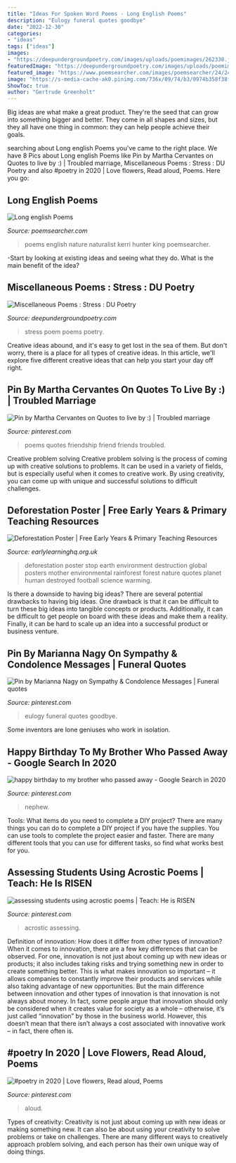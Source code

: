 ```yaml
---
title: "Ideas For Spoken Word Poems - Long English Poems"
description: "Eulogy funeral quotes goodbye"
date: "2022-12-30"
categories:
- "ideas"
tags: ["ideas"]
images:
- "https://deepundergroundpoetry.com/images/uploads/poemimages/262338.jpg?1591122801"
featuredImage: "https://deepundergroundpoetry.com/images/uploads/poemimages/262338.jpg?1591122801"
featured_image: "https://www.poemsearcher.com/images/poemsearcher/24/24760888779db6274bb074ce9046b245.jpeg"
image: "https://s-media-cache-ak0.pinimg.com/736x/09/74/b3/0974b358f38fbd597a7c5edfe0f8a6e9.jpg"
ShowToc: true
author: "Gertrude Greenholt"
---
```



Big ideas are what make a great product. They're the seed that can grow into something bigger and better. They come in all shapes and sizes, but they all have one thing in common: they can help people achieve their goals.

	

		
searching about Long english Poems you've came to the right place. We have 8 Pics about Long english Poems like Pin by Martha Cervantes on Quotes to live by :) | Troubled marriage, Miscellaneous Poems : Stress : DU Poetry and also #poetry in 2020 | Love flowers, Read aloud, Poems. Here you go:
		
    
## Long English Poems

<img loading=lazy src="https://www.poemsearcher.com/images/poemsearcher/24/24760888779db6274bb074ce9046b245.jpeg" onerror="this.onerror=null;this.src='https://tse3.mm.bing.net/th?id=OIP.XWjq_ZqvxdjZWWePmB6fxQHaMf&amp;pid=15.1';" alt="Long english Poems">

_Source: poemsearcher.com_

>poems english nature naturalist kerri hunter king poemsearcher. 

	

-Start by looking at existing ideas and seeing what they do. What is the main benefit of the idea? 

    
## Miscellaneous Poems : Stress : DU Poetry

<img loading=lazy src="https://deepundergroundpoetry.com/images/uploads/poemimages/262338.jpg?1591122801" onerror="this.onerror=null;this.src='https://tse2.mm.bing.net/th?id=OIP.pNFTAs9rIBKWYULTjH28twHaJQ&amp;pid=15.1';" alt="Miscellaneous Poems : Stress : DU Poetry">

_Source: deepundergroundpoetry.com_

>stress poem poems poetry. 

	

Creative ideas abound, and it's easy to get lost in the sea of them. But don't worry, there is a place for all types of creative ideas. In this article, we'll explore five different creative ideas that can help you start your day off right.

    
## Pin By Martha Cervantes On Quotes To Live By :) | Troubled Marriage

<img loading=lazy src="https://i.pinimg.com/736x/24/9e/31/249e313c82efd47e2f9fd19e160cf676--friend-poems-friend-quotes.jpg" onerror="this.onerror=null;this.src='https://tse2.mm.bing.net/th?id=OIP.bGvit6j6SXjQWP715QPjagHaPJ&amp;pid=15.1';" alt="Pin by Martha Cervantes on Quotes to live by :) | Troubled marriage">

_Source: pinterest.com_

>poems quotes friendship friend friends troubled. 

	

Creative problem solving
Creative problem solving is the process of coming up with creative solutions to problems. It can be used in a variety of fields, but is especially useful when it comes to creative work. By using creativity, you can come up with unique and successful solutions to difficult challenges.

    
## Deforestation Poster | Free Early Years &amp; Primary Teaching Resources

<img loading=lazy src="http://www.earlylearninghq.org.uk/wp-content/uploads/2012/02/deforestationposter.-prevjpg.jpg" onerror="this.onerror=null;this.src='https://tse2.mm.bing.net/th?id=OIP.udFeUbFwYl8A1PYcKa8kMAAAAA&amp;pid=15.1';" alt="Deforestation Poster | Free Early Years &amp; Primary Teaching Resources">

_Source: earlylearninghq.org.uk_

>deforestation poster stop earth environment destruction global posters mother environmental rainforest forest nature quotes planet human destroyed football science warming. 

	

Is there a downside to having big ideas?
There are several potential drawbacks to having big ideas. One drawback is that it can be difficult to turn these big ideas into tangible concepts or products. Additionally, it can be difficult to get people on board with these ideas and make them a reality. Finally, it can be hard to scale up an idea into a successful product or business venture.

    
## Pin By Marianna Nagy On Sympathy &amp; Condolence Messages | Funeral Quotes

<img loading=lazy src="https://i.pinimg.com/736x/93/86/0b/93860b6b3a1f3b027f0d916215732dad--eulogy-quotes-sympathy-quotes.jpg" onerror="this.onerror=null;this.src='https://tse4.mm.bing.net/th?id=OIP.3VoJGEd4IFqPDlPLMuMi2QAAAA&amp;pid=15.1';" alt="Pin by Marianna Nagy on Sympathy &amp; Condolence Messages | Funeral quotes">

_Source: pinterest.com_

>eulogy funeral quotes goodbye. 

	

Some inventors are lone geniuses who work in isolation.

    
## Happy Birthday To My Brother Who Passed Away - Google Search In 2020

<img loading=lazy src="https://i.pinimg.com/736x/0a/d8/33/0ad833c9346da4287da4cfba1988f2fd.jpg" onerror="this.onerror=null;this.src='https://tse4.mm.bing.net/th?id=OIP.k33wSwse1uDf3xInm2VzaAAAAA&amp;pid=15.1';" alt="happy birthday to my brother who passed away - Google Search in 2020">

_Source: pinterest.com_

>nephew. 

	

Tools: What items do you need to complete a DIY project?
There are many things you can do to complete a DIY project if you have the supplies. You can use tools to complete the project easier and faster. There are many different tools that you can use for different tasks, so find what works best for you.

    
## Assessing Students Using Acrostic Poems | Teach: He Is RISEN

<img loading=lazy src="https://s-media-cache-ak0.pinimg.com/736x/09/74/b3/0974b358f38fbd597a7c5edfe0f8a6e9.jpg" onerror="this.onerror=null;this.src='https://tse3.mm.bing.net/th?id=OIP.nhxxvhzMpfL05yheEICpogHaJ6&amp;pid=15.1';" alt="assessing students using acrostic poems | Teach: He is RISEN">

_Source: pinterest.com_

>acrostic assessing. 

	

Definition of innovation: How does it differ from other types of innovation?
When it comes to innovation, there are a few key differences that can be observed. For one, innovation is not just about coming up with new ideas or products; it also includes taking risks and trying something new in order to create something better. This is what makes innovation so important – it allows companies to constantly improve their products and services while also taking advantage of new opportunities.
But the main difference between innovation and other types of innovation is that innovation is not always about money. In fact, some people argue that innovation should only be considered when it creates value for society as a whole – otherwise, it’s just called “innovation” by those in the business world. However, this doesn’t mean that there isn’t always a cost associated with innovative work – in fact, there often is.

    
## #poetry In 2020 | Love Flowers, Read Aloud, Poems

<img loading=lazy src="https://i.pinimg.com/736x/50/ec/8c/50ec8cbe27acd932e697e921dcdc5e46.jpg" onerror="this.onerror=null;this.src='https://tse2.mm.bing.net/th?id=OIP.0oOGfr7KUD2ZepYf8axRAgHaJ3&amp;pid=15.1';" alt="#poetry in 2020 | Love flowers, Read aloud, Poems">

_Source: pinterest.com_

>aloud. 

	

Types of creativity:
Creativity is not just about coming up with new ideas or making something new. It can also be about using your creativity to solve problems or take on challenges. There are many different ways to creatively approach problem solving, and each person has their own unique way of doing things.

